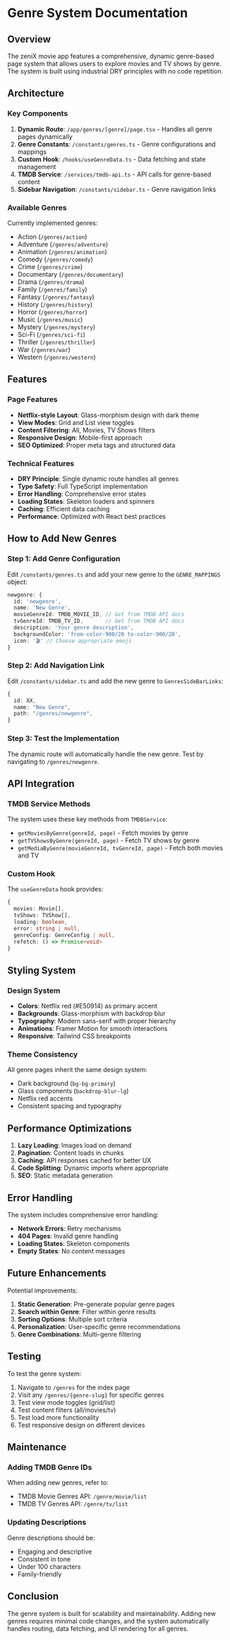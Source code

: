 # Genre System Documentation

## Overview

The zeniX movie app features a comprehensive, dynamic genre-based page system that allows users to explore movies and TV shows by genre. The system is built using industrial DRY principles with no code repetition.

## Architecture

### Key Components

1. **Dynamic Route**: `/app/genres/[genre]/page.tsx` - Handles all genre pages dynamically
2. **Genre Constants**: `/constants/genres.ts` - Genre configurations and mappings
3. **Custom Hook**: `/hooks/useGenreData.ts` - Data fetching and state management
4. **TMDB Service**: `/services/tmdb-api.ts` - API calls for genre-based content
5. **Sidebar Navigation**: `/constants/sidebar.ts` - Genre navigation links

### Available Genres

Currently implemented genres:
- Action (`/genres/action`)
- Adventure (`/genres/adventure`) 
- Animation (`/genres/animation`)
- Comedy (`/genres/comedy`)
- Crime (`/genres/crime`)
- Documentary (`/genres/documentary`)
- Drama (`/genres/drama`)
- Family (`/genres/family`)
- Fantasy (`/genres/fantasy`)
- History (`/genres/history`)
- Horror (`/genres/horror`)
- Music (`/genres/music`)
- Mystery (`/genres/mystery`)
- Sci-Fi (`/genres/sci-fi`)
- Thriller (`/genres/thriller`)
- War (`/genres/war`)
- Western (`/genres/western`)

## Features

### Page Features
- **Netflix-style Layout**: Glass-morphism design with dark theme
- **View Modes**: Grid and List view toggles
- **Content Filtering**: All, Movies, TV Shows filters
- **Responsive Design**: Mobile-first approach
- **SEO Optimized**: Proper meta tags and structured data

### Technical Features
- **DRY Principle**: Single dynamic route handles all genres
- **Type Safety**: Full TypeScript implementation
- **Error Handling**: Comprehensive error states
- **Loading States**: Skeleton loaders and spinners
- **Caching**: Efficient data caching
- **Performance**: Optimized with React best practices

## How to Add New Genres

### Step 1: Add Genre Configuration

Edit `/constants/genres.ts` and add your new genre to the `GENRE_MAPPINGS` object:

```typescript
newgenre: {
  id: 'newgenre',
  name: 'New Genre',
  movieGenreId: TMDB_MOVIE_ID, // Get from TMDB API docs
  tvGenreId: TMDB_TV_ID,       // Get from TMDB API docs  
  description: 'Your genre description',
  backgroundColor: 'from-color-900/20 to-color-900/20',
  icon: '🎬' // Choose appropriate emoji
}
```

### Step 2: Add Navigation Link

Edit `/constants/sidebar.ts` and add the new genre to `GenresSideBarLinks`:

```typescript
{
  id: XX,
  name: "New Genre",
  path: "/genres/newgenre",
}
```

### Step 3: Test the Implementation

The dynamic route will automatically handle the new genre. Test by navigating to `/genres/newgenre`.

## API Integration

### TMDB Service Methods

The system uses these key methods from `TMDBService`:

- `getMoviesByGenre(genreId, page)` - Fetch movies by genre
- `getTVShowsByGenre(genreId, page)` - Fetch TV shows by genre  
- `getMediaByGenre(movieGenreId, tvGenreId, page)` - Fetch both movies and TV

### Custom Hook

The `useGenreData` hook provides:

```typescript
{
  movies: Movie[],
  tvShows: TVShow[],
  loading: boolean,
  error: string | null,
  genreConfig: GenreConfig | null,
  refetch: () => Promise<void>
}
```

## Styling System

### Design System
- **Colors**: Netflix red (#E50914) as primary accent
- **Backgrounds**: Glass-morphism with backdrop blur
- **Typography**: Modern sans-serif with proper hierarchy
- **Animations**: Framer Motion for smooth interactions
- **Responsive**: Tailwind CSS breakpoints

### Theme Consistency
All genre pages inherit the same design system:
- Dark background (`bg-bg-primary`)
- Glass components (`backdrop-blur-lg`)
- Netflix red accents
- Consistent spacing and typography

## Performance Optimizations

1. **Lazy Loading**: Images load on demand
2. **Pagination**: Content loads in chunks
3. **Caching**: API responses cached for better UX
4. **Code Splitting**: Dynamic imports where appropriate
5. **SEO**: Static metadata generation

## Error Handling

The system includes comprehensive error handling:

- **Network Errors**: Retry mechanisms
- **404 Pages**: Invalid genre handling  
- **Loading States**: Skeleton components
- **Empty States**: No content messages

## Future Enhancements

Potential improvements:
1. **Static Generation**: Pre-generate popular genre pages
2. **Search within Genre**: Filter within genre results
3. **Sorting Options**: Multiple sort criteria
4. **Personalization**: User-specific genre recommendations
5. **Genre Combinations**: Multi-genre filtering

## Testing

To test the genre system:

1. Navigate to `/genres` for the index page
2. Visit any `/genres/{genre-slug}` for specific genres
3. Test view mode toggles (grid/list)
4. Test content filters (all/movies/tv)
5. Test load more functionality
6. Test responsive design on different devices

## Maintenance

### Adding TMDB Genre IDs

When adding new genres, refer to:
- TMDB Movie Genres API: `/genre/movie/list`
- TMDB TV Genres API: `/genre/tv/list`

### Updating Descriptions

Genre descriptions should be:
- Engaging and descriptive
- Consistent in tone
- Under 100 characters
- Family-friendly

## Conclusion

The genre system is built for scalability and maintainability. Adding new genres requires minimal code changes, and the system automatically handles routing, data fetching, and UI rendering for all genres.
